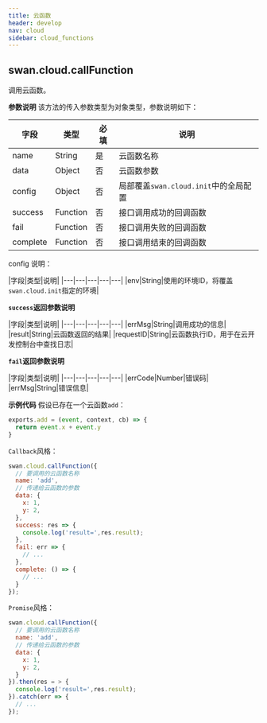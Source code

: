 ```yaml
---
title: 云函数
header: develop
nav: cloud
sidebar: cloud_functions
---
```

## swan.cloud.callFunction

调用云函数。

**参数说明**
该方法的传入参数类型为对象类型，参数说明如下：

|字段|类型|必填|说明|
|---|---|---|---|
|name|String|是|云函数名称|
|data|Object|否|云函数参数|
|config|Object|否|局部覆盖`swan.cloud.init`中的全局配置|
|success|Function|否|接口调用成功的回调函数|
|fail|Function|否|接口调用失败的回调函数|
|complete|Function|否|接口调用结束的回调函数|

config 说明：

|字段|类型|说明|
|---|---|---|---|---|
|env|String|使用的环境ID，将覆盖`swan.cloud.init`指定的环境|

**`success`返回参数说明**

|字段|类型|说明|
|---|---|---|---|---|
|errMsg|String|调用成功的信息|
|result|String|云函数返回的结果|
|requestID|String|云函数执行ID，用于在云开发控制台中查找日志|

**`fail`返回参数说明**

|字段|类型|说明|
|---|---|---|---|---|
|errCode|Number|错误码|
|errMsg|String|错误信息|


**示例代码**
假设已存在一个云函数`add`：
```js
exports.add = (event, context, cb) => {
  return event.x + event.y
}
```
`Callback`风格：

```js
swan.cloud.callFunction({
  // 要调用的云函数名称
  name: 'add',
  // 传递给云函数的参数
  data: {
    x: 1,
    y: 2,
  },
  success: res => {
    console.log('result=',res.result);
  },
  fail: err => {
    // ...
  },
  complete: () => {
    // ...
  }
});
```

`Promise`风格：
```js
swan.cloud.callFunction({
  // 要调用的云函数名称
  name: 'add',
  // 传递给云函数的参数
  data: {
    x: 1,
    y: 2,
  }
}).then(res = > {
  console.log('result=',res.result);
}).catch(err => {
  // ...
});
```


